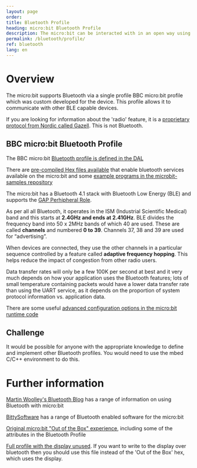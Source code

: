 ```yaml
---
layout: page
order:
title: Bluetooth Profile
heading: micro:bit Bluetooth Profile
description: The micro:bit can be interacted with in an open way using the standard Bluetooth Low Energy (BLE) protocol. This page outlines the details of the micro:bit protocol
permalink: /bluetooth/profile/
ref: bluetooth
lang: en
---
```


# Overview

The micro:bit supports Bluetooth via a single profile BBC micro:bit profile 
which was custom developed for the device. This profile
allows it to communicate with other BLE capable devices.

If you are looking for information about the 'radio' feature, it is a [proprietary protocol from Nordic
called Gazell](https://developer.nordicsemi.com/nRF5_SDK/nRF51_SDK_v4.x.x/doc/html/group__gzll__02__user__guide.html). This is not Bluetooth.


## BBC micro:bit Bluetooth Profile

The BBC micro:bit [Bluetooth profile is defined in the DAL](https://lancaster-university.github.io/microbit-docs/ble/profile/)

There are [pre-compiled Hex files available](https://lancaster-university.github.io/microbit-docs/ble/profile/#all-services-enabled-hex-file) that enable bluetooth services available on the micro:bit and some [example programs in the microbit-samples repository](https://github.com/lancaster-university/microbit-samples)

The micro:bit has a Bluetooth 4.1 stack with Bluetooth Low Energy (BLE) and supports
the [GAP Perhipheral Role](http://bluetooth-mdw.blogspot.co.uk/2016/07/microbit-and-bluetooth-roles.html).

As per all all Bluetooth, it operates in the ISM (Industrial Scientific Medical) band
and this starts at **2.4GHz and ends at 2.41GHz**. BLE divides the frequency
band into 50 x 2MHz bands of which 40 are used.
These are called **channels** and numbered **0 to 39**.
Channels 37, 38 and 39 are used for “advertising”.

When devices are connected, they use the other channels in a particular sequence
controlled by a feature called **adaptive frequency hopping**.
This helps reduce the impact of congestion from other radio users.

Data transfer rates will only be a few 100K per second at best and it very much depends on
how your application uses the Bluetooth features; lots of small temperature containing packets
would have a lower data transfer rate than using the UART service, as it depends on the
proportion of system protocol information vs. application data.

There are some useful [advanced configuration options in the micro:bit runtime code](https://lancaster-university.github.io/microbit-docs/advanced/#compile-time-options-with-yotta)


## Challenge

It would be possible for anyone with the appropriate knowledge to define and
implement other Bluetooth profiles. You would need to use the mbed C/C++ environment
to do this.


# Further information

[Martin Woolley's Bluetooth Blog](http://bluetooth-mdw.blogspot.co.uk/p/bbc-microbit.html) has a range of information on using Bluetooth with micro:bit

[BittySoftware](http://www.bittysoftware.com/) has a range of Bluetooth enabled software for the micro:bit

[Original micro:bit "Out of the Box" experience](https://support.microbit.org/a/solutions/articles/19000021613), including some of the attributes in the Bluetooth Profile

[Full profile with the display unused](https://lancaster-university.github.io/microbit-docs/resources/microbit-1_4_17_pwr0.zip). If you want to write to the display over bluetooth then you should use this file instead of the 'Out of the Box' hex, which uses the display.
